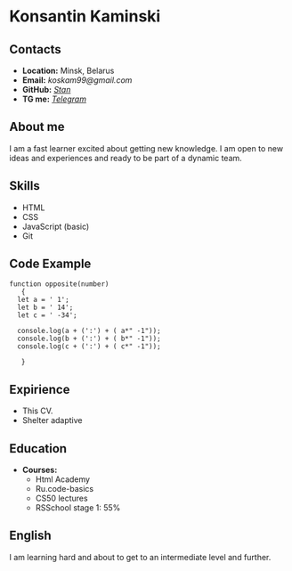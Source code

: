 
# Konsantin Kaminski
## Contacts
*  __Location:__ Minsk, Belarus  
* __Email:__ _koskam99@gmail.com_
* __GitHub:__ [_Stan_](https://github.com/Stankam1nski)
* __TG me:__ [_Telegram_](https://t.me/Stan_Kaminski)   


## About me
I am a fast learner excited about getting new knowledge. I am open to new ideas and experiences and ready to be part of a dynamic team. 

## Skills
* HTML    
* CSS
* JavaScript (basic)
* Git   

## Code Example
```   
function opposite(number)  
   {   
  let a = ' 1';  
  let b = ' 14';   
  let c = ' -34';   
   
  console.log(a + (':') + ( a*" -1"));   
  console.log(b + (':') + ( b*" -1"));   
  console.log(c + (':') + ( c*" -1"));      
  
   }   
  ```

## Expirience 
* This CV.
* Shelter adaptive

## Education
* __Courses:__ 
  * Html Academy
  * Ru.code-basics
  * CS50 lectures   
  * RSSchool stage 1: 55%

## English 
I am learning hard and about to get to an intermediate level and further.